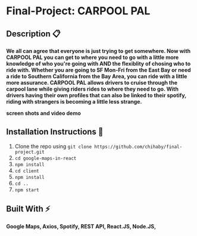 # Final-Project: CARPOOL PAL

## Description :clipboard:
**We all can agree that everyone is just trying to get somewhere. Now with CARPOOL PAL you can get to where you need to go with a little more knowledge of who you're going with AND the flexiblity of chosing who to ride with. Whether you are going to SF Mon-Fri from the East Bay or need a ride to Southern California from the Bay Area, you can ride with a little more assurance. CARPOOL PAL allows drivers to cruise through the carpool lane while giving riders rides to where they need to go. With drivers having their own profiles that can also be linked to their spotify, riding with strangers is becoming a little less strange. </H3>**


**screen shots and video demo</H3>**


## Installation Instructions :wrench:

1. Clone the repo using `git clone https://github.com/chihaby/final-project.git`
2. `cd google-maps-in-react`
3. `npm install`
4. `cd client`
5. `npm install`
7. `cd ..`
8. `npm start`


## Built With :zap:
 **Google Maps, Axios, Spotify, REST API, React.JS, Node.JS,</H3>**


